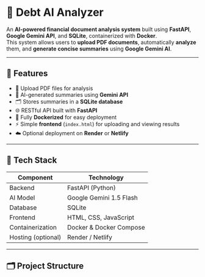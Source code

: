 # 💼 Debt AI Analyzer

An **AI-powered financial document analysis system** built using **FastAPI**, **Google Gemini API**, and **SQLite**, containerized with **Docker**.  
This system allows users to **upload PDF documents**, automatically **analyze** them, and **generate concise summaries** using **Google Gemini AI**.

---

## 🚀 Features

- 📄 Upload PDF files for analysis  
- 🤖 AI-generated summaries using **Gemini API**  
- 🗂 Stores summaries in a **SQLite database**  
- 🌐 RESTful API built with **FastAPI**  
- 🐳 Fully **Dockerized** for easy deployment  
- ⚡ Simple **frontend** (`index.html`) for uploading and viewing results  
- ☁️ Optional deployment on **Render** or **Netlify**

---

## 🧩 Tech Stack

| Component | Technology |
|------------|-------------|
| Backend | FastAPI (Python) |
| AI Model | Google Gemini 1.5 Flash |
| Database | SQLite |
| Frontend | HTML, CSS, JavaScript |
| Containerization | Docker & Docker Compose |
| Hosting (optional) | Render / Netlify |

---

## 🗂 Project Structure

